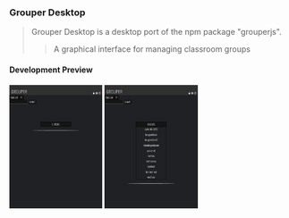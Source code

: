 ### Grouper Desktop

> Grouper Desktop is a desktop port of the npm package "grouperjs".
>
> > A graphical interface for managing classroom groups

#### **Development Preview**

<img src="./imgs/Web%20capture_15-2-2023_16350_localhost.jpeg" width="33%" height="33%"/>
<img src="./imgs/Web%20capture_15-2-2023_163638_localhost.jpeg" width="33%" height="33%"/>
